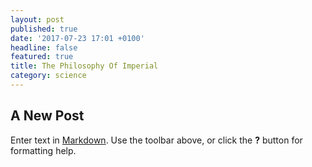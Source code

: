 ```yaml
---
layout: post
published: true
date: '2017-07-23 17:01 +0100'
headline: false
featured: true
title: The Philosophy Of Imperial
category: science
---
```

## A New Post

Enter text in [Markdown](http://daringfireball.net/projects/markdown/). Use the toolbar above, or click the **?** button for formatting help.
